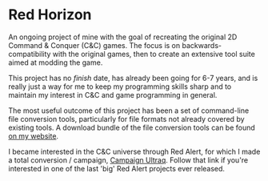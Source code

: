
Red Horizon
===========

An ongoing project of mine with the goal of recreating the original 2D Command &
Conquer (C&C) games.  The focus is on backwards-compatibility with the original
games, then to create an extensive tool suite aimed at modding the game.

This project has no _finish_ date, has already been going for 6-7 years, and is
really just a way for me to keep my programming skills sharp and to maintain my
interest in C&C and game programming in general.

The most useful outcome of this project has been a set of command-line file
conversion tools, particularly for file formats not already covered by existing
tools.  A download bundle of the file conversion tools can be found [on my website](http://www.ultraq.net.nz/redhorizon/downloads/).

I became interested in the C&C universe through Red Alert, for which I made a
total conversion / campaign, [Campaign Ultraq](http://www.ultraq.net.nz/campaign/).
Follow that link if you're interested in one of the last 'big' Red Alert
projects ever released.
